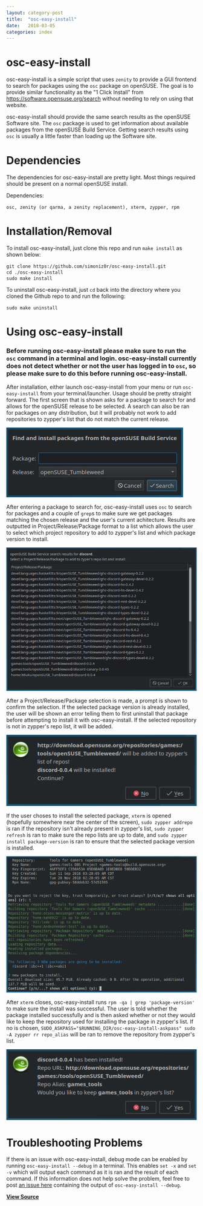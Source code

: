```yaml
---
layout: category-post
title:  "osc-easy-install"
date:   2018-03-05
categories: index
---
```


# osc-easy-install

osc-easy-install is a simple script that uses `zenity` to provide a GUI frontend to search for packages using the `osc` package on openSUSE.  The goal is to provide similar functionality as the "1 Click Install" from https://software.opensuse.org/search without needing to rely on using that website.

osc-easy-install should provide the same search results as the openSUSE Software site.  The `osc` package is used to get information about available packages from the openSUSE Build Service.  Getting search results using `osc` is usually a little faster than loading up the Software site.

# Dependencies

The dependencies for osc-easy-install are pretty light.  Most things required should be present on a normal openSUSE install.

Dependencies:

```
osc, zenity (or qarma, a zenity replacement), xterm, zypper, rpm
```

# Installation/Removal

To install osc-easy-install, just clone this repo and run `make install` as shown below:

```
git clone https://github.com/simoniz0r/osc-easy-install.git
cd ./osc-easy-install
sudo make install
```

To uninstall osc-easy-install, just `cd` back into the directory where you cloned the Github repo to and run the following:

```
sudo make uninstall
```

# Using osc-easy-install

### Before running osc-easy-install please make sure to run the `osc` command in a terminal and login.  osc-easy-install currently does not detect whether or not the user has logged in to `osc`, so please make sure to do this before running osc-easy-install.

After installation, either launch osc-easy-install from your menu or run `osc-easy-install` from your terminal/launcher.  Usage should be pretty straight forward.  The first screen that is shown asks for a package to search for and allows for the openSUSE release to be selected.  A search can also be ran for packages on any distribution, but it will probably not work to add repositories to zypper's list that do not match the current release.

![screenshot](https://raw.githubusercontent.com/simoniz0r/osc-easy-install/master/screenshots/screenshot1.png)

After entering a package to search for, osc-easy-install uses `osc` to search for packages and a couple of `grep`s to make sure we get packages matching the chosen release and the user's current achitecture.  Results are outputted in Project/Release/Package format to a list which allows the user to select which project repository to add to zypper's list and which package version to install.

![screenshot2](https://raw.githubusercontent.com/simoniz0r/osc-easy-install/master/screenshots/screenshot2.png)

After a Project/Release/Package selection is made, a prompt is shown to confirm the selection.  If the selected package version is already installed, the user will be shown an error telling them to first uninstall that package before attempting to install it with osc-easy-install.  If the selected repository is not in zypper's repo list, it will be added.

![screenshot3](https://raw.githubusercontent.com/simoniz0r/osc-easy-install/master/screenshots/screenshot3.png)

If the user choses to install the selected package, `xterm` is opened (hopefully somewhere near the center of the screen), `sudo zypper addrepo` is ran if the repository isn't already present in zypper's list, `sudo zypper refresh` is ran to make sure the repo lists are up to date, and `sudo zypper install package-version` is ran to ensure that the selected package version is installed.

![screenshot4](https://raw.githubusercontent.com/simoniz0r/osc-easy-install/master/screenshots/screenshot4.png)

After `xterm` closes, osc-easy-install runs `rpm -qa | grep 'package-version'` to make sure the install was successful.  The user is told whether the package installed successfully and is then asked whether or not they would like to keep the repository used for installing the package in zypper's list.  If no is chosen, `SUDO_ASKPASS="$RUNNING_DIR/osc-easy-install-askpass" sudo -A zypper rr repo_alias`  will be ran to remove the repository from zypper's list.

![screenshot5](https://raw.githubusercontent.com/simoniz0r/osc-easy-install/master/screenshots/screenshot5.png)

# Troubleshooting Problems

If there is an issue with osc-easy-install, debug mode can be enabled by running `osc-easy-install --debug` in a terminal.  This enables `set -x` and `set -v` which will output each command as it is ran and the result of each command.  If this information does not help solve the problem, feel free to post [an issue here](https://github.com/simoniz0r/osc-easy-install/issues/new) containing the output of `osc-easy-install --debug`.

**[View Source](https://github.com/simoniz0r/osc-easy-install)**
